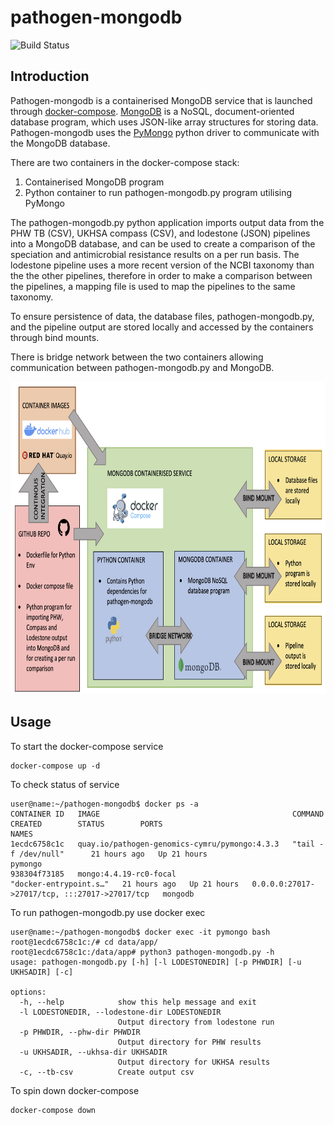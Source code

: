 # pathogen-mongodb
![Build Status](https://github.com/Pathogen-Genomics-Cymru/pathogen-mongodb/workflows/build-push-quay/badge.svg)

## Introduction

Pathogen-mongodb is a containerised MongoDB service that is launched through [docker-compose](https://docs.docker.com/compose/). [MongoDB](https://www.mongodb.com) is a NoSQL, document-oriented database program, which uses JSON-like array structures for storing data. Pathogen-mongodb uses the  [PyMongo](https://pymongo.readthedocs.io/en/stable/) python driver to communicate with the MongoDB database.

There are two containers in the docker-compose stack:

1) Containerised MongoDB program
2) Python container to run pathogen-mongodb.py program utilising PyMongo

The pathogen-mongodb.py python application imports output data from the PHW TB (CSV), UKHSA compass (CSV), and lodestone (JSON) pipelines into a MongoDB database, and can be used to create a comparison of the speciation and antimicrobial resistance results on a per run basis. The lodestone pipeline uses a more recent version of the NCBI taxonomy than the the other pipelines, therefore in order to make a comparison between the pipelines, a mapping file is used to map the pipelines to the same taxonomy.

To ensure persistence of data, the database files, pathogen-mongodb.py, and the pipeline output are stored locally and accessed by the containers through bind mounts.

There is bridge network between the two containers allowing communication between pathogen-mongodb.py and MongoDB.

<img height="500" src="https://github.com/Pathogen-Genomics-Cymru/pathogen-mongodb/blob/main/pathogen-mongodb.png" />

## Usage
To start the docker-compose service
```
docker-compose up -d
```
To check status of service
```
user@name:~/pathogen-mongodb$ docker ps -a
CONTAINER ID   IMAGE                                           COMMAND                  CREATED        STATUS        PORTS                                           NAMES
1ecdc6758c1c   quay.io/pathogen-genomics-cymru/pymongo:4.3.3   "tail -f /dev/null"      21 hours ago   Up 21 hours                                                   pymongo
938304f73185   mongo:4.4.19-rc0-focal                          "docker-entrypoint.s…"   21 hours ago   Up 21 hours   0.0.0.0:27017->27017/tcp, :::27017->27017/tcp   mongodb

```
To run pathogen-mongodb.py use docker exec
```
user@name:~/pathogen-mongodb$ docker exec -it pymongo bash
root@1ecdc6758c1c:/# cd data/app/
root@1ecdc6758c1c:/data/app# python3 pathogen-mongodb.py -h
usage: pathogen-mongodb.py [-h] [-l LODESTONEDIR] [-p PHWDIR] [-u UKHSADIR] [-c]

options:
  -h, --help            show this help message and exit
  -l LODESTONEDIR, --lodestone-dir LODESTONEDIR
                        Output directory from lodestone run
  -p PHWDIR, --phw-dir PHWDIR
                        Output directory for PHW results
  -u UKHSADIR, --ukhsa-dir UKHSADIR
                        Output directory for UKHSA results
  -c, --tb-csv          Create output csv
```
To spin down docker-compose
```
docker-compose down
```
